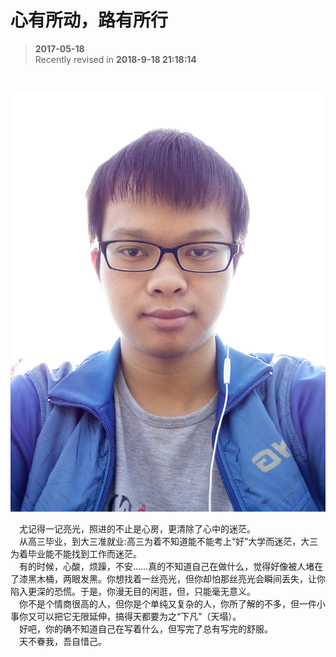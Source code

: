 # 心有所动，路有所行
>  **2017-05-18**  
> Recently revised in **2018-9-18 21:18:14**

<br>

![头像](./resource/myself.jpg)


&emsp;尤记得一记亮光，照进的不止是心房，更清除了心中的迷茫。  
&emsp;从高三毕业，到大三准就业:高三为着不知道能不能考上“好”大学而迷茫，大三为着毕业能不能找到工作而迷茫。  
&emsp;有的时候，心酸，烦躁，不安……真的不知道自己在做什么，觉得好像被人堵在了漆黑木桶，两眼发黑。你想找着一丝亮光，但你却怕那丝亮光会瞬间丢失，让你陷入更深的恐慌。于是，你漫无目的闲逛，但，只能毫无意义。  
&emsp;你不是个情商很高的人，但你是个单纯又复杂的人，你所了解的不多，但一件小事你又可以把它无限延伸，搞得天都要为之“下凡”（天塌）。  
&emsp;好吧，你的确不知道自己在写着什么，但写完了总有写完的舒服。  
&emsp;天不眷我，吾自惜己。  

<br>

 